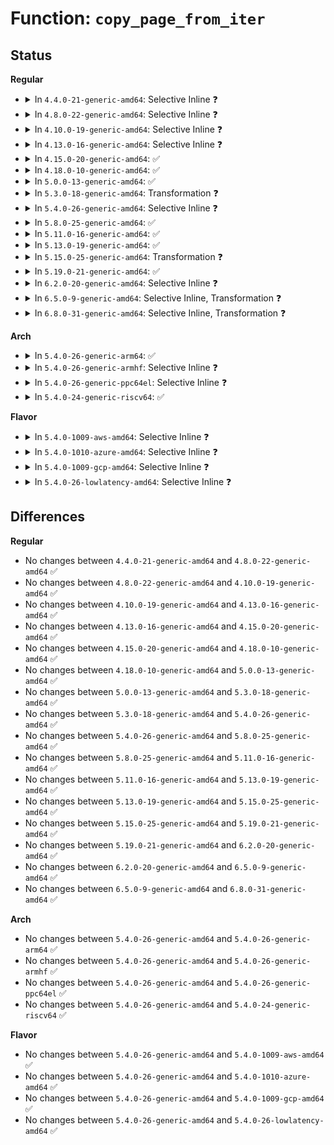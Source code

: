 # Function: <code>copy_page_from_iter</code>

## Status
<b>Regular</b>
<ul>
<li>
<details>
<summary>In <code>4.4.0-21-generic-amd64</code>: Selective Inline ❓</summary>

```c
size_t copy_page_from_iter(struct page * page, size_t offset, size_t bytes, struct iov_iter * i)
```

```json
{
  "name": "copy_page_from_iter",
  "collision_type": "Unique Global",
  "inline_type": "Selective",
  "funcs": [
    {
      "addr": 18446744071583026832,
      "name": "copy_page_from_iter",
      "external": true,
      "loc": "lib/iov_iter.c:462",
      "file": "lib/iov_iter.c",
      "inline": "not declared, inlined",
      "caller_inline": [],
      "caller_func": [
        "fs/pipe.c:pipe_write",
        "fs/pipe.c:pipe_write",
        "block/bio.c:bio_copy_user_iov",
        "net/core/datagram.c:skb_copy_datagram_from_iter"
      ]
    }
  ],
  "symbols": [
    {
      "addr": 18446744071583026832,
      "name": "copy_page_from_iter",
      "section": ".text",
      "bind": "STB_GLOBAL",
      "size": 145
    }
  ]
}
```
</details>
</li>
<li>
<details>
<summary>In <code>4.8.0-22-generic-amd64</code>: Selective Inline ❓</summary>

```c
size_t copy_page_from_iter(struct page * page, size_t offset, size_t bytes, struct iov_iter * i)
```

```json
{
  "name": "copy_page_from_iter",
  "collision_type": "Unique Global",
  "inline_type": "Selective",
  "funcs": [
    {
      "addr": 18446744071583322304,
      "name": "copy_page_from_iter",
      "external": true,
      "loc": "lib/iov_iter.c:417",
      "file": "lib/iov_iter.c",
      "inline": "not declared, inlined",
      "caller_inline": [],
      "caller_func": [
        "fs/pipe.c:pipe_write",
        "fs/pipe.c:pipe_write",
        "block/bio.c:bio_copy_user_iov",
        "net/core/datagram.c:skb_copy_datagram_from_iter"
      ]
    }
  ],
  "symbols": [
    {
      "addr": 18446744071583322304,
      "name": "copy_page_from_iter",
      "section": ".text",
      "bind": "STB_GLOBAL",
      "size": 138
    }
  ]
}
```
</details>
</li>
<li>
<details>
<summary>In <code>4.10.0-19-generic-amd64</code>: Selective Inline ❓</summary>

```c
size_t copy_page_from_iter(struct page * page, size_t offset, size_t bytes, struct iov_iter * i)
```

```json
{
  "name": "copy_page_from_iter",
  "collision_type": "Unique Global",
  "inline_type": "Selective",
  "funcs": [
    {
      "addr": 18446744071583447680,
      "name": "copy_page_from_iter",
      "external": true,
      "loc": "lib/iov_iter.c:657",
      "file": "lib/iov_iter.c",
      "inline": "not declared, inlined",
      "caller_inline": [],
      "caller_func": [
        "fs/pipe.c:pipe_write",
        "fs/pipe.c:pipe_write",
        "fs/fuse/file.c:fuse_do_ioctl",
        "block/bio.c:bio_copy_user_iov",
        "net/core/datagram.c:skb_copy_datagram_from_iter"
      ]
    }
  ],
  "symbols": [
    {
      "addr": 18446744071583447680,
      "name": "copy_page_from_iter",
      "section": ".text",
      "bind": "STB_GLOBAL",
      "size": 163
    }
  ]
}
```
</details>
</li>
<li>
<details>
<summary>In <code>4.13.0-16-generic-amd64</code>: Selective Inline ❓</summary>

```c
size_t copy_page_from_iter(struct page * page, size_t offset, size_t bytes, struct iov_iter * i)
```

```json
{
  "name": "copy_page_from_iter",
  "collision_type": "Unique Global",
  "inline_type": "Selective",
  "funcs": [
    {
      "addr": 18446744071583463984,
      "name": "copy_page_from_iter",
      "external": true,
      "loc": "lib/iov_iter.c:714",
      "file": "lib/iov_iter.c",
      "inline": "not declared, inlined",
      "caller_inline": [],
      "caller_func": [
        "fs/pipe.c:pipe_write",
        "fs/pipe.c:pipe_write",
        "fs/fuse/file.c:fuse_do_ioctl",
        "block/bio.c:bio_copy_user_iov",
        "net/core/datagram.c:skb_copy_datagram_from_iter"
      ]
    }
  ],
  "symbols": [
    {
      "addr": 18446744071583463984,
      "name": "copy_page_from_iter",
      "section": ".text",
      "bind": "STB_GLOBAL",
      "size": 494
    }
  ]
}
```
</details>
</li>
<li>
<details>
<summary>In <code>4.15.0-20-generic-amd64</code>: ✅</summary>

```c
size_t copy_page_from_iter(struct page * page, size_t offset, size_t bytes, struct iov_iter * i)
```

```json
{
  "name": "copy_page_from_iter",
  "collision_type": "Unique Global",
  "inline_type": "No",
  "funcs": [
    {
      "addr": 18446744071583644848,
      "name": "copy_page_from_iter",
      "external": true,
      "loc": "lib/iov_iter.c:716",
      "file": "lib/iov_iter.c",
      "inline": "seen, unknown",
      "caller_inline": [],
      "caller_func": [
        "fs/pipe.c:pipe_write",
        "fs/pipe.c:pipe_write",
        "fs/fuse/file.c:fuse_do_ioctl",
        "block/bio.c:bio_copy_user_iov",
        "drivers/net/tun.c:tun_get_user",
        "net/core/datagram.c:skb_copy_datagram_from_iter"
      ]
    }
  ],
  "symbols": [
    {
      "addr": 18446744071583644848,
      "name": "copy_page_from_iter",
      "section": ".text",
      "bind": "STB_GLOBAL",
      "size": 544
    }
  ]
}
```
</details>
</li>
<li>
<details>
<summary>In <code>4.18.0-10-generic-amd64</code>: ✅</summary>

```c
size_t copy_page_from_iter(struct page * page, size_t offset, size_t bytes, struct iov_iter * i)
```

```json
{
  "name": "copy_page_from_iter",
  "collision_type": "Unique Global",
  "inline_type": "No",
  "funcs": [
    {
      "addr": 18446744071583862704,
      "name": "copy_page_from_iter",
      "external": true,
      "loc": "lib/iov_iter.c:846",
      "file": "lib/iov_iter.c",
      "inline": "seen, unknown",
      "caller_inline": [],
      "caller_func": [
        "fs/pipe.c:pipe_write",
        "fs/pipe.c:pipe_write",
        "fs/fuse/file.c:fuse_do_ioctl",
        "block/bio.c:bio_copy_user_iov",
        "net/core/datagram.c:skb_copy_datagram_from_iter"
      ]
    }
  ],
  "symbols": [
    {
      "addr": 18446744071583862704,
      "name": "copy_page_from_iter",
      "section": ".text",
      "bind": "STB_GLOBAL",
      "size": 556
    }
  ]
}
```
</details>
</li>
<li>
<details>
<summary>In <code>5.0.0-13-generic-amd64</code>: ✅</summary>

```c
size_t copy_page_from_iter(struct page * page, size_t offset, size_t bytes, struct iov_iter * i)
```

```json
{
  "name": "copy_page_from_iter",
  "collision_type": "Unique Global",
  "inline_type": "No",
  "funcs": [
    {
      "addr": 18446744071583946544,
      "name": "copy_page_from_iter",
      "external": true,
      "loc": "lib/iov_iter.c:892",
      "file": "lib/iov_iter.c",
      "inline": "seen, unknown",
      "caller_inline": [],
      "caller_func": [
        "fs/pipe.c:pipe_write",
        "fs/pipe.c:pipe_write",
        "fs/fuse/file.c:fuse_do_ioctl",
        "block/bio.c:bio_copy_user_iov",
        "net/core/datagram.c:skb_copy_datagram_from_iter"
      ]
    }
  ],
  "symbols": [
    {
      "addr": 18446744071583946544,
      "name": "copy_page_from_iter",
      "section": ".text",
      "bind": "STB_GLOBAL",
      "size": 567
    }
  ]
}
```
</details>
</li>
<li>
<details>
<summary>In <code>5.3.0-18-generic-amd64</code>: Transformation ❓</summary>

```c
size_t copy_page_from_iter(struct page * page, size_t offset, size_t bytes, struct iov_iter * i)
```

```json
{
  "name": "copy_page_from_iter",
  "collision_type": "Unique Global",
  "inline_type": "No",
  "funcs": [
    {
      "addr": 0,
      "name": "copy_page_from_iter",
      "external": true,
      "loc": "lib/iov_iter.c:906",
      "file": "lib/iov_iter.c",
      "inline": "seen, unknown",
      "caller_inline": [],
      "caller_func": [
        "fs/pipe.c:pipe_write",
        "fs/pipe.c:pipe_write",
        "fs/fuse/file.c:fuse_do_ioctl",
        "block/bio.c:bio_copy_user_iov",
        "net/core/datagram.c:skb_copy_datagram_from_iter"
      ]
    }
  ],
  "symbols": [
    {
      "addr": 18446744071584132573,
      "name": "copy_page_from_iter.cold",
      "section": ".text",
      "bind": "STB_LOCAL",
      "size": 47
    },
    {
      "addr": 18446744071584123328,
      "name": "copy_page_from_iter",
      "section": ".text",
      "bind": "STB_GLOBAL",
      "size": 567
    }
  ]
}
```
</details>
</li>
<li>
<details>
<summary>In <code>5.4.0-26-generic-amd64</code>: Selective Inline ❓</summary>

```c
size_t copy_page_from_iter(struct page * page, size_t offset, size_t bytes, struct iov_iter * i)
```

```json
{
  "name": "copy_page_from_iter",
  "collision_type": "Unique Global",
  "inline_type": "Selective",
  "funcs": [
    {
      "addr": 18446744071584248640,
      "name": "copy_page_from_iter",
      "external": true,
      "loc": "lib/iov_iter.c:906",
      "file": "lib/iov_iter.c",
      "inline": "not declared, inlined",
      "caller_inline": [],
      "caller_func": [
        "fs/pipe.c:pipe_write",
        "fs/pipe.c:pipe_write",
        "fs/fuse/file.c:fuse_do_ioctl",
        "block/bio.c:bio_copy_user_iov",
        "net/core/datagram.c:skb_copy_datagram_from_iter"
      ]
    }
  ],
  "symbols": [
    {
      "addr": 18446744071584248640,
      "name": "copy_page_from_iter",
      "section": ".text",
      "bind": "STB_GLOBAL",
      "size": 542
    }
  ]
}
```
</details>
</li>
<li>
<details>
<summary>In <code>5.8.0-25-generic-amd64</code>: ✅</summary>

```c
size_t copy_page_from_iter(struct page * page, size_t offset, size_t bytes, struct iov_iter * i)
```

```json
{
  "name": "copy_page_from_iter",
  "collision_type": "Unique Global",
  "inline_type": "No",
  "funcs": [
    {
      "addr": 18446744071584661248,
      "name": "copy_page_from_iter",
      "external": true,
      "loc": "lib/iov_iter.c:927",
      "file": "lib/iov_iter.c",
      "inline": "seen, unknown",
      "caller_inline": [],
      "caller_func": [
        "mm/process_vm_access.c:process_vm_rw_single_vec",
        "fs/pipe.c:pipe_write",
        "fs/pipe.c:pipe_write",
        "fs/fuse/file.c:fuse_do_ioctl",
        "block/blk-map.c:bio_copy_from_iter",
        "drivers/net/tun.c:tun_build_skb",
        "net/core/datagram.c:skb_copy_datagram_from_iter"
      ]
    }
  ],
  "symbols": [
    {
      "addr": 18446744071584661248,
      "name": "copy_page_from_iter",
      "section": ".text",
      "bind": "STB_GLOBAL",
      "size": 216
    }
  ]
}
```
</details>
</li>
<li>
<details>
<summary>In <code>5.11.0-16-generic-amd64</code>: ✅</summary>

```c
size_t copy_page_from_iter(struct page * page, size_t offset, size_t bytes, struct iov_iter * i)
```

```json
{
  "name": "copy_page_from_iter",
  "collision_type": "Unique Global",
  "inline_type": "No",
  "funcs": [
    {
      "addr": 18446744071584771552,
      "name": "copy_page_from_iter",
      "external": true,
      "loc": "lib/iov_iter.c:934",
      "file": "lib/iov_iter.c",
      "inline": "seen, unknown",
      "caller_inline": [],
      "caller_func": [
        "fs/pipe.c:pipe_write",
        "fs/pipe.c:pipe_write",
        "fs/fuse/file.c:fuse_do_ioctl",
        "block/blk-map.c:bio_copy_from_iter",
        "drivers/net/tun.c:tun_build_skb",
        "net/core/datagram.c:skb_copy_datagram_from_iter",
        "net/mptcp/protocol.c:mptcp_sendmsg"
      ]
    }
  ],
  "symbols": [
    {
      "addr": 18446744071584771552,
      "name": "copy_page_from_iter",
      "section": ".text",
      "bind": "STB_GLOBAL",
      "size": 216
    }
  ]
}
```
</details>
</li>
<li>
<details>
<summary>In <code>5.13.0-19-generic-amd64</code>: ✅</summary>

```c
size_t copy_page_from_iter(struct page * page, size_t offset, size_t bytes, struct iov_iter * i)
```

```json
{
  "name": "copy_page_from_iter",
  "collision_type": "Unique Global",
  "inline_type": "No",
  "funcs": [
    {
      "addr": 18446744071584807600,
      "name": "copy_page_from_iter",
      "external": true,
      "loc": "lib/iov_iter.c:1004",
      "file": "lib/iov_iter.c",
      "inline": "seen, unknown",
      "caller_inline": [],
      "caller_func": [
        "fs/pipe.c:pipe_write",
        "fs/pipe.c:pipe_write",
        "fs/fuse/ioctl.c:fuse_do_ioctl",
        "block/blk-map.c:bio_copy_user_iov",
        "drivers/net/tun.c:tun_build_skb",
        "net/core/datagram.c:skb_copy_datagram_from_iter",
        "net/mptcp/protocol.c:mptcp_sendmsg"
      ]
    }
  ],
  "symbols": [
    {
      "addr": 18446744071584807600,
      "name": "copy_page_from_iter",
      "section": ".text",
      "bind": "STB_GLOBAL",
      "size": 619
    }
  ]
}
```
</details>
</li>
<li>
<details>
<summary>In <code>5.15.0-25-generic-amd64</code>: Transformation ❓</summary>

```c
size_t copy_page_from_iter(struct page * page, size_t offset, size_t bytes, struct iov_iter * i)
```

```json
{
  "name": "copy_page_from_iter",
  "collision_type": "Unique Global",
  "inline_type": "No",
  "funcs": [
    {
      "addr": 0,
      "name": "copy_page_from_iter",
      "external": true,
      "loc": "lib/iov_iter.c:851",
      "file": "lib/iov_iter.c",
      "inline": "seen, unknown",
      "caller_inline": [],
      "caller_func": [
        "fs/pipe.c:pipe_write",
        "fs/pipe.c:pipe_write",
        "fs/fuse/ioctl.c:fuse_do_ioctl",
        "block/blk-map.c:bio_copy_user_iov",
        "drivers/net/tun.c:tun_build_skb",
        "net/core/datagram.c:skb_copy_datagram_from_iter",
        "net/mptcp/protocol.c:mptcp_sendmsg"
      ]
    }
  ],
  "symbols": [
    {
      "addr": 18446744071592323399,
      "name": "copy_page_from_iter.cold",
      "section": ".text",
      "bind": "STB_LOCAL",
      "size": 41
    },
    {
      "addr": 18446744071585230112,
      "name": "copy_page_from_iter",
      "section": ".text",
      "bind": "STB_GLOBAL",
      "size": 623
    }
  ]
}
```
</details>
</li>
<li>
<details>
<summary>In <code>5.19.0-21-generic-amd64</code>: ✅</summary>

```c
size_t copy_page_from_iter(struct page * page, size_t offset, size_t bytes, struct iov_iter * i)
```

```json
{
  "name": "copy_page_from_iter",
  "collision_type": "Unique Global",
  "inline_type": "No",
  "funcs": [
    {
      "addr": 18446744071586075360,
      "name": "copy_page_from_iter",
      "external": true,
      "loc": "lib/iov_iter.c:903",
      "file": "lib/iov_iter.c",
      "inline": "seen, unknown",
      "caller_inline": [],
      "caller_func": [
        "fs/pipe.c:pipe_write",
        "fs/pipe.c:pipe_write",
        "fs/fuse/ioctl.c:fuse_do_ioctl",
        "block/blk-map.c:bio_copy_user_iov",
        "net/core/datagram.c:skb_copy_datagram_from_iter",
        "net/mptcp/protocol.c:mptcp_sendmsg"
      ]
    }
  ],
  "symbols": [
    {
      "addr": 18446744071586075360,
      "name": "copy_page_from_iter",
      "section": ".text",
      "bind": "STB_GLOBAL",
      "size": 519
    }
  ]
}
```
</details>
</li>
<li>
<details>
<summary>In <code>6.2.0-20-generic-amd64</code>: Selective Inline ❓</summary>

```c
size_t copy_page_from_iter(struct page * page, size_t offset, size_t bytes, struct iov_iter * i)
```

```json
{
  "name": "copy_page_from_iter",
  "collision_type": "Unique Global",
  "inline_type": "Selective",
  "funcs": [
    {
      "addr": 18446744071587052208,
      "name": "copy_page_from_iter",
      "external": true,
      "loc": "lib/iov_iter.c:743",
      "file": "lib/iov_iter.c",
      "inline": "not declared, inlined",
      "caller_inline": [],
      "caller_func": [
        "fs/pipe.c:pipe_write",
        "fs/pipe.c:pipe_write",
        "fs/fuse/ioctl.c:fuse_do_ioctl",
        "block/blk-map.c:bio_copy_user_iov",
        "net/core/datagram.c:skb_copy_datagram_from_iter",
        "net/mptcp/protocol.c:mptcp_sendmsg"
      ]
    }
  ],
  "symbols": [
    {
      "addr": 18446744071587052208,
      "name": "copy_page_from_iter",
      "section": ".text",
      "bind": "STB_GLOBAL",
      "size": 183
    }
  ]
}
```
</details>
</li>
<li>
<details>
<summary>In <code>6.5.0-9-generic-amd64</code>: Selective Inline, Transformation ❓</summary>

```c
size_t copy_page_from_iter(struct page * page, size_t offset, size_t bytes, struct iov_iter * i)
```

```json
{
  "name": "copy_page_from_iter",
  "collision_type": "Unique Global",
  "inline_type": "Selective",
  "funcs": [
    {
      "addr": 18446744071587308305,
      "name": "copy_page_from_iter",
      "external": true,
      "loc": "lib/iov_iter.c:531",
      "file": "lib/iov_iter.c",
      "inline": "not declared, inlined",
      "caller_inline": [],
      "caller_func": [
        "fs/pipe.c:pipe_write",
        "fs/pipe.c:pipe_write",
        "fs/fuse/ioctl.c:fuse_do_ioctl",
        "block/blk-map.c:bio_copy_user_iov",
        "net/core/datagram.c:skb_copy_datagram_from_iter",
        "net/ipv4/tcp_output.c:tcp_send_syn_data",
        "net/mptcp/protocol.c:mptcp_sendmsg"
      ]
    }
  ],
  "symbols": [
    {
      "addr": 18446744071596639706,
      "name": "copy_page_from_iter.cold",
      "section": ".text",
      "bind": "STB_LOCAL",
      "size": 25
    },
    {
      "addr": 18446744071587308256,
      "name": "copy_page_from_iter",
      "section": ".text",
      "bind": "STB_GLOBAL",
      "size": 324
    }
  ]
}
```
</details>
</li>
<li>
<details>
<summary>In <code>6.8.0-31-generic-amd64</code>: Selective Inline, Transformation ❓</summary>

```c
size_t copy_page_from_iter(struct page * page, size_t offset, size_t bytes, struct iov_iter * i)
```

```json
{
  "name": "copy_page_from_iter",
  "collision_type": "Unique Global",
  "inline_type": "Selective",
  "funcs": [
    {
      "addr": 18446744071587596657,
      "name": "copy_page_from_iter",
      "external": true,
      "loc": "lib/iov_iter.c:411",
      "file": "lib/iov_iter.c",
      "inline": "not declared, inlined",
      "caller_inline": [],
      "caller_func": [
        "fs/pipe.c:pipe_write",
        "fs/pipe.c:pipe_write",
        "fs/fuse/ioctl.c:fuse_do_ioctl",
        "block/blk-map.c:bio_copy_from_iter",
        "net/core/datagram.c:skb_copy_datagram_from_iter",
        "net/ipv4/tcp_output.c:tcp_send_syn_data"
      ]
    }
  ],
  "symbols": [
    {
      "addr": 18446744071597548234,
      "name": "copy_page_from_iter.cold",
      "section": ".text",
      "bind": "STB_LOCAL",
      "size": 22
    },
    {
      "addr": 18446744071587596608,
      "name": "copy_page_from_iter",
      "section": ".text",
      "bind": "STB_GLOBAL",
      "size": 324
    }
  ]
}
```
</details>
</li>
</ul>
<b>Arch</b>
<ul>
<li>
<details>
<summary>In <code>5.4.0-26-generic-arm64</code>: ✅</summary>

```c
size_t copy_page_from_iter(struct page * page, size_t offset, size_t bytes, struct iov_iter * i)
```

```json
{
  "name": "copy_page_from_iter",
  "collision_type": "Unique Global",
  "inline_type": "No",
  "funcs": [
    {
      "addr": 18446603336496126592,
      "name": "copy_page_from_iter",
      "external": true,
      "loc": "lib/iov_iter.c:906",
      "file": "lib/iov_iter.c",
      "inline": "seen, unknown",
      "caller_inline": [],
      "caller_func": [
        "fs/pipe.c:pipe_write",
        "fs/pipe.c:pipe_write",
        "fs/pipe.c:pipe_write",
        "fs/fuse/file.c:fuse_do_ioctl",
        "block/bio.c:bio_copy_user_iov",
        "net/core/datagram.c:skb_copy_datagram_from_iter"
      ]
    }
  ],
  "symbols": [
    {
      "addr": 18446603336496126592,
      "name": "copy_page_from_iter",
      "section": ".text",
      "bind": "STB_GLOBAL",
      "size": 592
    }
  ]
}
```
</details>
</li>
<li>
<details>
<summary>In <code>5.4.0-26-generic-armhf</code>: Selective Inline ❓</summary>

```c
size_t copy_page_from_iter(struct page * page, size_t offset, size_t bytes, struct iov_iter * i)
```

```json
{
  "name": "copy_page_from_iter",
  "collision_type": "Unique Global",
  "inline_type": "Selective",
  "funcs": [
    {
      "addr": 3229454948,
      "name": "copy_page_from_iter",
      "external": true,
      "loc": "lib/iov_iter.c:906",
      "file": "lib/iov_iter.c",
      "inline": "not declared, inlined",
      "caller_inline": [],
      "caller_func": [
        "fs/pipe.c:pipe_write",
        "fs/pipe.c:pipe_write",
        "fs/fuse/file.c:fuse_do_ioctl",
        "block/bio.c:bio_copy_user_iov",
        "drivers/net/tun.c:tun_get_user",
        "net/core/datagram.c:skb_copy_datagram_from_iter"
      ]
    }
  ],
  "symbols": [
    {
      "addr": 3229454948,
      "name": "copy_page_from_iter",
      "section": ".text",
      "bind": "STB_GLOBAL",
      "size": 1188
    }
  ]
}
```
</details>
</li>
<li>
<details>
<summary>In <code>5.4.0-26-generic-ppc64el</code>: Selective Inline ❓</summary>

```c
size_t copy_page_from_iter(struct page * page, size_t offset, size_t bytes, struct iov_iter * i)
```

```json
{
  "name": "copy_page_from_iter",
  "collision_type": "Unique Global",
  "inline_type": "Selective",
  "funcs": [
    {
      "addr": 13835058055290385600,
      "name": "copy_page_from_iter",
      "external": true,
      "loc": "lib/iov_iter.c:906",
      "file": "lib/iov_iter.c",
      "inline": "not declared, inlined",
      "caller_inline": [],
      "caller_func": [
        "fs/pipe.c:pipe_write",
        "fs/pipe.c:pipe_write",
        "fs/pipe.c:pipe_write",
        "fs/fuse/file.c:fuse_do_ioctl",
        "block/bio.c:bio_copy_user_iov",
        "net/core/datagram.c:skb_copy_datagram_from_iter"
      ]
    }
  ],
  "symbols": [
    {
      "addr": 13835058055290385600,
      "name": "copy_page_from_iter",
      "section": ".text",
      "bind": "STB_GLOBAL",
      "size": 804
    }
  ]
}
```
</details>
</li>
<li>
<details>
<summary>In <code>5.4.0-24-generic-riscv64</code>: ✅</summary>

```c
size_t copy_page_from_iter(struct page * page, size_t offset, size_t bytes, struct iov_iter * i)
```

```json
{
  "name": "copy_page_from_iter",
  "collision_type": "Unique Global",
  "inline_type": "No",
  "funcs": [
    {
      "addr": 18446743936275187190,
      "name": "copy_page_from_iter",
      "external": true,
      "loc": "lib/iov_iter.c:906",
      "file": "lib/iov_iter.c",
      "inline": "seen, unknown",
      "caller_inline": [],
      "caller_func": [
        "fs/pipe.c:pipe_write",
        "fs/pipe.c:pipe_write",
        "fs/pipe.c:pipe_write",
        "fs/fuse/file.c:fuse_do_ioctl",
        "block/bio.c:bio_copy_user_iov",
        "net/core/datagram.c:skb_copy_datagram_from_iter"
      ]
    }
  ],
  "symbols": [
    {
      "addr": 18446743936275187190,
      "name": "copy_page_from_iter",
      "section": ".text",
      "bind": "STB_GLOBAL",
      "size": 476
    }
  ]
}
```
</details>
</li>
</ul>
<b>Flavor</b>
<ul>
<li>
<details>
<summary>In <code>5.4.0-1009-aws-amd64</code>: Selective Inline ❓</summary>

```c
size_t copy_page_from_iter(struct page * page, size_t offset, size_t bytes, struct iov_iter * i)
```

```json
{
  "name": "copy_page_from_iter",
  "collision_type": "Unique Global",
  "inline_type": "Selective",
  "funcs": [
    {
      "addr": 18446744071584217376,
      "name": "copy_page_from_iter",
      "external": true,
      "loc": "lib/iov_iter.c:906",
      "file": "lib/iov_iter.c",
      "inline": "not declared, inlined",
      "caller_inline": [],
      "caller_func": [
        "fs/pipe.c:pipe_write",
        "fs/pipe.c:pipe_write",
        "fs/fuse/file.c:fuse_do_ioctl",
        "block/bio.c:bio_copy_user_iov",
        "net/core/datagram.c:skb_copy_datagram_from_iter"
      ]
    }
  ],
  "symbols": [
    {
      "addr": 18446744071584217376,
      "name": "copy_page_from_iter",
      "section": ".text",
      "bind": "STB_GLOBAL",
      "size": 542
    }
  ]
}
```
</details>
</li>
<li>
<details>
<summary>In <code>5.4.0-1010-azure-amd64</code>: Selective Inline ❓</summary>

```c
size_t copy_page_from_iter(struct page * page, size_t offset, size_t bytes, struct iov_iter * i)
```

```json
{
  "name": "copy_page_from_iter",
  "collision_type": "Unique Global",
  "inline_type": "Selective",
  "funcs": [
    {
      "addr": 18446744071584152592,
      "name": "copy_page_from_iter",
      "external": true,
      "loc": "lib/iov_iter.c:906",
      "file": "lib/iov_iter.c",
      "inline": "not declared, inlined",
      "caller_inline": [],
      "caller_func": [
        "fs/pipe.c:pipe_write",
        "fs/pipe.c:pipe_write",
        "fs/fuse/file.c:fuse_do_ioctl",
        "block/bio.c:bio_copy_user_iov",
        "net/core/datagram.c:skb_copy_datagram_from_iter"
      ]
    }
  ],
  "symbols": [
    {
      "addr": 18446744071584152592,
      "name": "copy_page_from_iter",
      "section": ".text",
      "bind": "STB_GLOBAL",
      "size": 542
    }
  ]
}
```
</details>
</li>
<li>
<details>
<summary>In <code>5.4.0-1009-gcp-amd64</code>: Selective Inline ❓</summary>

```c
size_t copy_page_from_iter(struct page * page, size_t offset, size_t bytes, struct iov_iter * i)
```

```json
{
  "name": "copy_page_from_iter",
  "collision_type": "Unique Global",
  "inline_type": "Selective",
  "funcs": [
    {
      "addr": 18446744071584201136,
      "name": "copy_page_from_iter",
      "external": true,
      "loc": "lib/iov_iter.c:906",
      "file": "lib/iov_iter.c",
      "inline": "not declared, inlined",
      "caller_inline": [],
      "caller_func": [
        "fs/pipe.c:pipe_write",
        "fs/pipe.c:pipe_write",
        "fs/fuse/file.c:fuse_do_ioctl",
        "block/bio.c:bio_copy_user_iov",
        "net/core/datagram.c:skb_copy_datagram_from_iter"
      ]
    }
  ],
  "symbols": [
    {
      "addr": 18446744071584201136,
      "name": "copy_page_from_iter",
      "section": ".text",
      "bind": "STB_GLOBAL",
      "size": 542
    }
  ]
}
```
</details>
</li>
<li>
<details>
<summary>In <code>5.4.0-26-lowlatency-amd64</code>: Selective Inline ❓</summary>

```c
size_t copy_page_from_iter(struct page * page, size_t offset, size_t bytes, struct iov_iter * i)
```

```json
{
  "name": "copy_page_from_iter",
  "collision_type": "Unique Global",
  "inline_type": "Selective",
  "funcs": [
    {
      "addr": 18446744071584305648,
      "name": "copy_page_from_iter",
      "external": true,
      "loc": "lib/iov_iter.c:906",
      "file": "lib/iov_iter.c",
      "inline": "not declared, inlined",
      "caller_inline": [],
      "caller_func": [
        "fs/pipe.c:pipe_write",
        "fs/pipe.c:pipe_write",
        "fs/fuse/file.c:fuse_do_ioctl",
        "block/bio.c:bio_copy_user_iov",
        "net/core/datagram.c:skb_copy_datagram_from_iter"
      ]
    }
  ],
  "symbols": [
    {
      "addr": 18446744071584305648,
      "name": "copy_page_from_iter",
      "section": ".text",
      "bind": "STB_GLOBAL",
      "size": 551
    }
  ]
}
```
</details>
</li>
</ul>

## Differences
<b>Regular</b>
<ul>
<li>
No changes between <code>4.4.0-21-generic-amd64</code> and <code>4.8.0-22-generic-amd64</code> ✅
</li>
<li>
No changes between <code>4.8.0-22-generic-amd64</code> and <code>4.10.0-19-generic-amd64</code> ✅
</li>
<li>
No changes between <code>4.10.0-19-generic-amd64</code> and <code>4.13.0-16-generic-amd64</code> ✅
</li>
<li>
No changes between <code>4.13.0-16-generic-amd64</code> and <code>4.15.0-20-generic-amd64</code> ✅
</li>
<li>
No changes between <code>4.15.0-20-generic-amd64</code> and <code>4.18.0-10-generic-amd64</code> ✅
</li>
<li>
No changes between <code>4.18.0-10-generic-amd64</code> and <code>5.0.0-13-generic-amd64</code> ✅
</li>
<li>
No changes between <code>5.0.0-13-generic-amd64</code> and <code>5.3.0-18-generic-amd64</code> ✅
</li>
<li>
No changes between <code>5.3.0-18-generic-amd64</code> and <code>5.4.0-26-generic-amd64</code> ✅
</li>
<li>
No changes between <code>5.4.0-26-generic-amd64</code> and <code>5.8.0-25-generic-amd64</code> ✅
</li>
<li>
No changes between <code>5.8.0-25-generic-amd64</code> and <code>5.11.0-16-generic-amd64</code> ✅
</li>
<li>
No changes between <code>5.11.0-16-generic-amd64</code> and <code>5.13.0-19-generic-amd64</code> ✅
</li>
<li>
No changes between <code>5.13.0-19-generic-amd64</code> and <code>5.15.0-25-generic-amd64</code> ✅
</li>
<li>
No changes between <code>5.15.0-25-generic-amd64</code> and <code>5.19.0-21-generic-amd64</code> ✅
</li>
<li>
No changes between <code>5.19.0-21-generic-amd64</code> and <code>6.2.0-20-generic-amd64</code> ✅
</li>
<li>
No changes between <code>6.2.0-20-generic-amd64</code> and <code>6.5.0-9-generic-amd64</code> ✅
</li>
<li>
No changes between <code>6.5.0-9-generic-amd64</code> and <code>6.8.0-31-generic-amd64</code> ✅
</li>
</ul>
<b>Arch</b>
<ul>
<li>
No changes between <code>5.4.0-26-generic-amd64</code> and <code>5.4.0-26-generic-arm64</code> ✅
</li>
<li>
No changes between <code>5.4.0-26-generic-amd64</code> and <code>5.4.0-26-generic-armhf</code> ✅
</li>
<li>
No changes between <code>5.4.0-26-generic-amd64</code> and <code>5.4.0-26-generic-ppc64el</code> ✅
</li>
<li>
No changes between <code>5.4.0-26-generic-amd64</code> and <code>5.4.0-24-generic-riscv64</code> ✅
</li>
</ul>
<b>Flavor</b>
<ul>
<li>
No changes between <code>5.4.0-26-generic-amd64</code> and <code>5.4.0-1009-aws-amd64</code> ✅
</li>
<li>
No changes between <code>5.4.0-26-generic-amd64</code> and <code>5.4.0-1010-azure-amd64</code> ✅
</li>
<li>
No changes between <code>5.4.0-26-generic-amd64</code> and <code>5.4.0-1009-gcp-amd64</code> ✅
</li>
<li>
No changes between <code>5.4.0-26-generic-amd64</code> and <code>5.4.0-26-lowlatency-amd64</code> ✅
</li>
</ul>
